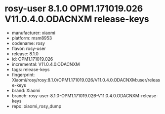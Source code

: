 # rosy-user 8.1.0 OPM1.171019.026 V11.0.4.0.ODACNXM release-keys
- manufacturer: xiaomi
- platform: msm8953
- codename: rosy
- flavor: rosy-user
- release: 8.1.0
- id: OPM1.171019.026
- incremental: V11.0.4.0.ODACNXM
- tags: release-keys
- fingerprint: Xiaomi/rosy/rosy:8.1.0/OPM1.171019.026/V11.0.4.0.ODACNXM:user/release-keys
- brand: Xiaomi
- branch: rosy-user-8.1.0-OPM1.171019.026-V11.0.4.0.ODACNXM-release-keys
- repo: xiaomi_rosy_dump
